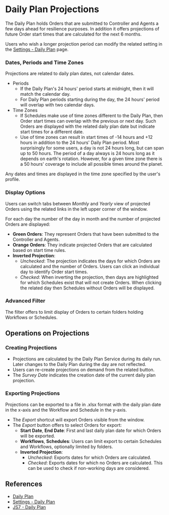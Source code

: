 # Daily Plan Projections

The Daily Plan holds Orders that are submitted to Controller and Agents a few days ahead for resilience purposes. In addition it offers projections of future Order start times that are calculated for the next 6 months.

Users who wish a longer projection period can modify the related setting in the [Settings - Daily Plan](/settings-daily-plan) page.

### Dates, Periods and Time Zones

Projections are related to daily plan dates, not calendar dates. 

- Periods
  - If the Daily Plan's 24 hours' period starts at midnight, then it will match the calendar day.
  - For Daily Plan periods starting during the day, the 24 hours' period will overlap with two calendar days.
- Time Zones
  - If Schedules make use of time zones different to the Daily Plan, then Order start times can overlap with the previous or next day. Such Orders are displayed with the related daily plan date but indicate start times for a different date.
  - Use of time zones can result in start times of -14 hours and +12 hours in addition to the 24 hours' Daily Plan period. Most surprisingly for some users, a day is not 24 hours long, but can span up to 50 hours. The period of a day always is 24 hours long as it depends on earth's rotation. However, for a given time zone there is a 50 hours' coverage to include all possible times around the planet.

Any dates and times are displayed in the time zone specified by the user's profile.

### Display Options

Users can switch tabs between *Monthly* and *Yearly* view of projected Orders using the related links in the left upper corner of the window.

For each day the number of the day in month and the number of projected Orders are displayed:

- **Green Orders**: They represent Orders that have been submitted to the Controller and Agents.
- **Orange Orders**: They indicate projected Orders that are calculated based on start time rules.
- **Inverted Projection**:
  - *Unchecked*: The projection indicates the days for which Orders are calculated and the number of Orders. Users can click an individual day to identify Order start times.
  - *Checked*: When inverting the projection, then days are highlighted for which Schedules exist that will not create Orders. When clicking the related day then Schedules without Orders will be displayed.

### Advanced Filter

The filter offers to limit display of Orders to certain folders holding Workflows or Schedules.

## Operations on Projections

### Creating Projections

- Projections are calculated by the Daily Plan Service during its daily run. Later changes to the Daily Plan during the day are not reflected.
- Users can re-create projections on demand from the related button.
- The *Survey Date* indicates the creation date of the current daily plan projection.

### Exporting Projections

Projections can be exported to a file in .xlsx format with the daily plan date in the x-axis and the Workflow and Schedule in the y-axis.

- The *Export* shortcut will export Orders visible from the window. 
- The *Export* button offers to select Orders for export:
  - **Start Date**, **End Date**: First and last daily plan date for which Orders will be exported.
  - **Workflows**, **Schedules**: Users can limit export to certain Schedules and Workflows, optionally limited by folders.
  - **Inverted Projection**: 
    - *Unchecked*: Exports dates for which Orders are calculated.
    - *Checked*: Exports dates for which no Orders are calculated. This can be used to check if non-working days are considered.

## References

- [Daily Plan](/daily-plan)
- [Settings - Daily Plan](/settings-daily-plan)
- [JS7 - Daily Plan](https://kb.sos-berlin.com/display/JS7/JS7+-+Daily+Plan)
